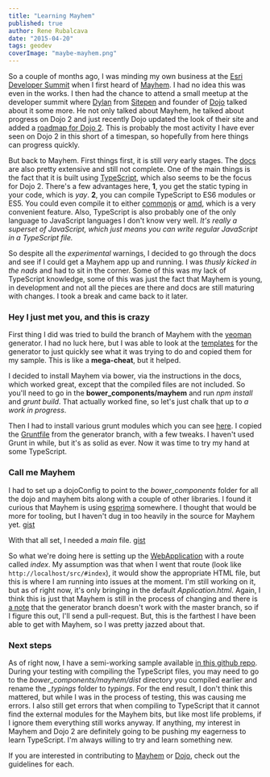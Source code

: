 ```yaml
---
title: "Learning Mayhem"
published: true
author: Rene Rubalcava
date: "2015-04-20"
tags: geodev
coverImage: "maybe-mayhem.png"
---
```


So a couple of months ago, I was minding my own business at the [Esri Developer Summit](http://www.esri.com/events/devsummit) when I first heard of [Mayhem](https://sitepen.github.io/mayhem/guide/#what-is-mayhem). I had no idea this was even in the works. I then had the chance to attend a small meetup at the developer summit where [Dylan](http://dylanschiemann.com/) from [Sitepen](http://www.sitepen.com/) and founder of [Dojo](http://dojotoolkit.org/) talked about it some more. He not only talked about Mayhem, he talked about progress on Dojo 2 and just recently Dojo updated the look of their site and added a [roadmap for Dojo 2](http://dojotoolkit.org/community/roadmap/). This is probably the most activity I have ever seen on Dojo 2 in this short of a timespan, so hopefully from here things can progress quickly.

But back to Mayhem. First things first, it is still _very_ early stages. The [docs](https://sitepen.github.io/mayhem/guide/#what-is-mayhem) are also pretty extensive and still not complete. One of the main things is the fact that it is built using [TypeScript](http://www.typescriptlang.org/), which also seems to be the focus for Dojo 2. There's a few advantages here, **1**, you get the static typing in your code, which is _yay_. **2**, you can compile TypeScript to ES6 modules or ES5. You could even compile it to either [commonjs](http://wiki.commonjs.org/wiki/Modules/1.1.1) or [amd](http://wiki.commonjs.org/wiki/Modules/AsynchronousDefinition), which is a very convenient feature. Also, TypeScript is also probably one of the only language to JavaScript languages I don't know very well. _It's really a superset of JavaScript, which just means you can write regular JavaScript in a TypeScript file._

So despite all the _experimental_ warnings, I decided to go through the docs and see if I could get a Mayhem app up and running. I was _thusly kicked in the nads_ and had to sit in the corner. Some of this was my lack of TypeScript knowledge, some of this was just the fact that Mayhem is young, in development and not all the pieces are there and docs are still maturing with changes. I took a break and came back to it later.

### Hey I just met you, and this is crazy

First thing I did was tried to build the branch of Mayhem with the [yeoman](http://yeoman.io/) generator. I had no luck here, but I was able to look at the [templates](https://github.com/SitePen/mayhem/tree/generator-mayhem/app/templates) for the generator to just quickly see what it was trying to do and copied them for my sample. This is like a **mega-cheat**, but it helped.

I decided to install Mayhem via bower, via the instructions in the docs, which worked great, except that the compiled files are not included. So you'll need to go in the **bower\_components/mayhem** and run _npm install_ and _grunt build_. That actually worked fine, so let's just chalk that up to _a work in progress_.

Then I had to install various grunt modules which you can see [here](https://github.com/odoe/mayhem-sample/blob/master/package.json). I copied the [Gruntfile](https://github.com/odoe/mayhem-sample/blob/master/Gruntfile.js) from the generator branch, with a few tweaks. I haven't used Grunt in while, but it's as solid as ever. Now it was time to try my hand at some TypeScript.

### Call me Mayhem

I had to set up a dojoConfig to point to the _bower\_components_ folder for all the dojo and mayhem bits along with a couple of other libraries. I found it curious that Mayhem is using [esprima](http://esprima.org/) somewhere. I thought that would be more for tooling, but I haven't dug in too heavily in the source for Mayhem yet. [gist](https://gist.github.com/odoe/a4c2c8569e9b330c6d55)

With that all set, I needed a _main_ file. [gist](https://gist.github.com/odoe/62e5b2bb19008284e0d6)

So what we're doing here is setting up the [WebApplication](https://sitepen.github.io/mayhem/guide/#application-class) with a route called _index_. My assumption was that when I went that route (look like `http://localhost/src/#index`), it would show the appropriate HTML file, but this is where I am running into issues at the moment. I'm still working on it, but as of right now, it's only bringing in the default _Application.html_. Again, I think this is just that Mayhem is still in the process of changing and there is [a note](https://sitepen.github.io/mayhem/guide/#first-app) that the generator branch doesn't work with the master branch, so if I figure this out, I'll send a pull-request. But, this is the farthest I have been able to get with Mayhem, so I was pretty jazzed about that.

### Next steps

As of right now, I have a semi-working sample available [in this github repo](https://github.com/odoe/mayhem-sample). During your testing with compiling the TypeScript files, you may need to go to the _bower\_components/mayhem/dist_ directory you compiled earlier and rename the _\_typings_ folder to _typings_. For the end result, I don't think this mattered, but while I was in the process of testing, this was causing me errors. I also still get errors that when compiling to TypeScript that it cannot find the external modules for the Mayhem bits, but like most life problems, if I ignore them everything still works anyway. If anything, my interest in Mayhem and Dojo 2 are definitely going to be pushing my eagerness to learn TypeScript. I'm always willing to try and learn something new.

If you are interested in contributing to [Mayhem](https://github.com/SitePen/mayhem/blob/master/CONTRIBUTING.md) or [Dojo](https://github.com/dojo/dojo/blob/master/CONTRIBUTING.md), check out the guidelines for each.
